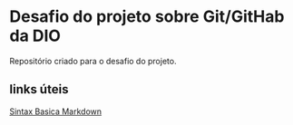 #  Desafio do projeto sobre Git/GitHab da DIO
Repositório criado para o desafio do projeto.

## links úteis
[Sintax Basica Markdown](https://markdown.net.br
)
